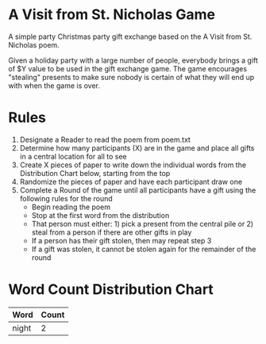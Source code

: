 # A Visit from St. Nicholas Game
A simple party Christmas party gift exchange based on the A Visit from St. Nicholas poem. 

Given a holiday party with a large number of people, everybody brings a gift of $Y value to be used in the gift exchange game.
The game encourages "stealing" presents to make sure nobody is certain of what they will end up with when the game is over.

# Rules
1. Designate a Reader to read the poem from poem.txt
2. Determine how many participants (X) are in the game and place all gifts in a central location for all to see
3. Create X pieces of paper to write down the individual words from the Distribution Chart below, starting from the top
4. Randomize the pieces of paper and have each participant draw one
5. Complete a Round of the game until all participants have a gift using the following rules for the round
    * Begin reading the poem
    * Stop at the first word from the distribution 
    * That person must either: 1) pick a present from the central pile or 2) steal from a person if there are other gifts in play
    * If a person has their gift stolen, then may repeat step 3
    * If a gift was stolen, it cannot be stolen again for the remainder of the round

# Word Count Distribution Chart
| Word  | Count |
|:------|:------|
| night | 2     |
